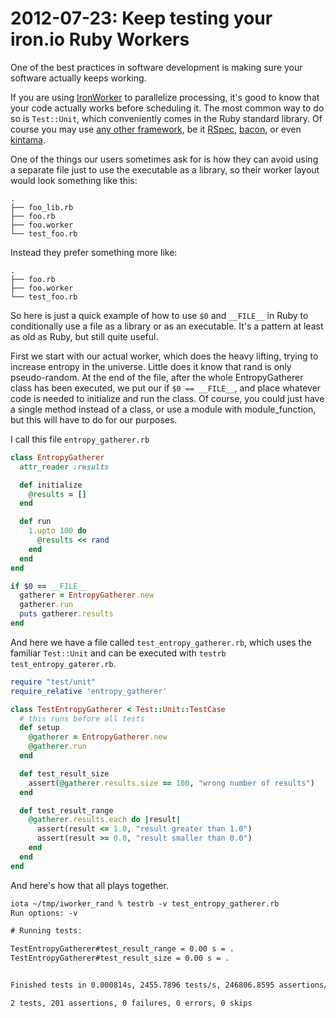 # 2012-07-23: Keep testing your iron.io Ruby Workers

One of the best practices in software development is making sure your software actually keeps working.

If you are using [IronWorker](http://www.iron.io/products/worker) to parallelize processing, it's good to know that your code actually works before scheduling it.
The most common way to do so is `Test::Unit`, which conveniently comes in the Ruby standard library.
Of course you may use [any other framework](https://www.ruby-toolbox.com/categories/testing_frameworks), be it [RSpec](https://www.relishapp.com/rspec), [bacon](https://github.com/chneukirchen/bacon), or even [kintama](https://github.com/lazyatom/kintama).

One of the things our users sometimes ask for is how they can avoid using a separate file just to use the executable as a library, so their worker layout would look something like this:

```` text
.
├── foo_lib.rb
├── foo.rb
├── foo.worker
└── test_foo.rb
````

Instead they prefer something more like:

```` text
.
├── foo.rb
├── foo.worker
└── test_foo.rb
````

So here is just a quick example of how to use `$0` and `__FILE__` in Ruby to conditionally
use a file as a library or as an executable. It's a pattern at least as old as Ruby, but still quite useful.

First we start with our actual worker, which does the heavy lifting, trying to increase entropy in the universe. Little does it know that rand is only pseudo-random.
At the end of the file, after the whole EntropyGatherer class has been executed, we put our if `$0 == __FILE__`, and place whatever code is needed to initialize and run the class.
Of course, you could just have a single method instead of a class, or use a module with module_function, but this will have to do for our purposes.

I call this file `entropy_gatherer.rb`

```` ruby
class EntropyGatherer
  attr_reader :results

  def initialize
    @results = []
  end

  def run
    1.upto 100 do
      @results << rand
    end
  end
end

if $0 == __FILE__
  gatherer = EntropyGatherer.new
  gatherer.run
  puts gatherer.results
end
````

And here we have a file called `test_entropy_gatherer.rb`, which uses the familiar `Test::Unit` and can be executed with `testrb test_entropy_gaterer.rb`.

```` ruby
require "test/unit"
require_relative 'entropy_gatherer'

class TestEntropyGatherer < Test::Unit::TestCase
  # this runs before all tests
  def setup
    @gatherer = EntropyGatherer.new
    @gatherer.run
  end

  def test_result_size
    assert(@gatherer.results.size == 100, "wrong number of results")
  end

  def test_result_range
    @gatherer.results.each do |result|
      assert(result <= 1.0, "result greater than 1.0")
      assert(result >= 0.0, "result smaller than 0.0")
    end
  end
end

````

And here's how that all plays together.

```` txt
iota ~/tmp/iworker_rand % testrb -v test_entropy_gatherer.rb
Run options: -v

# Running tests:

TestEntropyGatherer#test_result_range = 0.00 s = .
TestEntropyGatherer#test_result_size = 0.00 s = .


Finished tests in 0.000814s, 2455.7896 tests/s, 246806.8595 assertions/s.

2 tests, 201 assertions, 0 failures, 0 errors, 0 skips
````